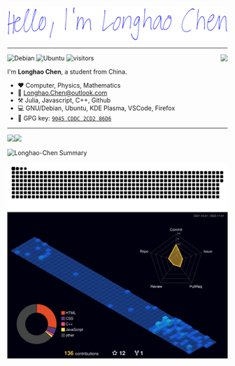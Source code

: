 [![github-profile](./assets/hello-im-longhao-chen.svg)](https://www.calligrapher.ai/)
***
<img align="right" src="https://github-readme-stats.vercel.app/api?username=Longhao-Chen&count_private=true&show_icons=true&theme=radical" />

![Debian](https://img.shields.io/badge/OS-Debian-33aadd?style=flat-square&logo=debian&logoColor=ffffff)
![Ubuntu](https://img.shields.io/badge/OS-Ubuntu-33aadd?style=flat-square&logo=kubuntu&logoColor=ffffff)
![visitors](https://visitor-badge.glitch.me/badge?page_id=Longhao-Chen.README)

I'm **Longhao Chen**, a student from China.

-   :heart: Computer, Physics, Mathematics
-   :email: [Longhao.Chen@outlook.com](mailto:Longhao.Chen@outlook.com)
-   :hammer_and_pick: Julia, Javascript, C++, Github
-   :computer: GNU/Debian, Ubuntu, KDE Plasma, VSCode, Firefox
-   :key: GPG key: [`9045 CDDC 2CD2 86D6`](https://keys.openpgp.org/vks/v1/by-fingerprint/973E4323A871E6C9EC5B50AD9045CDDC2CD286D6)

***
<img align="left" src="https://github-profile-summary-cards.vercel.app/api/cards/repos-per-language?username=Longhao-Chen&theme=solarized_dark" />
<img src="https://github-profile-summary-cards.vercel.app/api/cards/most-commit-language?username=Longhao-Chen&theme=solarized_dark" />

![Longhao-Chen Summary](https://github-profile-summary-cards.vercel.app/api/cards/profile-details?username=Longhao-Chen&theme=solarized_dark)

![github-contribution-grid-snake](./assets/github-contribution-grid-snake.svg)
![](./profile-3d-contrib/profile-night-view.svg)

